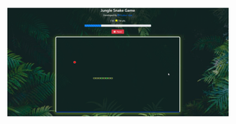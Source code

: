 ![alt text](https://github.com/coskunuyar/Jungle-Snake-Game-React-Redux/blob/master/2020-02-22%2016_24_28-Ayarlar.png?raw=true)
